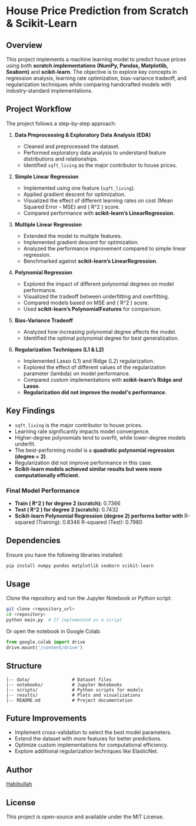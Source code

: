 # House Price Prediction from Scratch & Scikit-Learn

## Overview
This project implements a machine learning model to predict house prices using both **scratch implementations (NumPy, Pandas, Matplotlib, Seaborn)** and **scikit-learn**. The objective is to explore key concepts in regression analysis, learning rate optimization, bias-variance tradeoff, and regularization techniques while comparing handcrafted models with industry-standard implementations.

## Project Workflow
The project follows a step-by-step approach:

1. **Data Preprocessing & Exploratory Data Analysis (EDA)**
   - Cleaned and preprocessed the dataset.
   - Performed exploratory data analysis to understand feature distributions and relationships.
   - Identified `sqft_living` as the major contributor to house prices.

2. **Simple Linear Regression**
   - Implemented using one feature (`sqft_living`).
   - Applied gradient descent for optimization.
   - Visualized the effect of different learning rates on cost (Mean Squared Error - MSE) and \( R^2 \) score.
   - Compared performance with **scikit-learn’s LinearRegression**.

3. **Multiple Linear Regression**
   - Extended the model to multiple features.
   - Implemented gradient descent for optimization.
   - Analyzed the performance improvement compared to simple linear regression.
   - Benchmarked against **scikit-learn’s LinearRegression**.

4. **Polynomial Regression**
   - Explored the impact of different polynomial degrees on model performance.
   - Visualized the tradeoff between underfitting and overfitting.
   - Compared models based on MSE and \( R^2 \) score.
   - Used **scikit-learn’s PolynomialFeatures** for comparison.

5. **Bias-Variance Tradeoff**
   - Analyzed how increasing polynomial degree affects the model.
   - Identified the optimal polynomial degree for best generalization.

6. **Regularization Techniques (L1 & L2)**
   - Implemented Lasso (L1) and Ridge (L2) regularization.
   - Explored the effect of different values of the regularization parameter (lambda) on model performance.
   - Compared custom implementations with **scikit-learn’s Ridge and Lasso**.
   - **Regularization did not improve the model's performance.**

## Key Findings
- `sqft_living` is the major contributor to house prices.
- Learning rate significantly impacts model convergence.
- Higher-degree polynomials tend to overfit, while lower-degree models underfit.
- The best-performing model is a **quadratic polynomial regression (degree = 2)**.
- Regularization did not improve performance in this case.
- **Scikit-learn models achieved similar results but were more computationally efficient.**

### Final Model Performance
- **Train \( R^2 \) for degree 2 (scratch):** 0.7366
- **Test \( R^2 \) for degree 2 (scratch):** 0.7432
- **Scikit-learn Polynomial Regression (degree 2) performs better with** R-squared (Training): 0.8346
R-squared (Test): 0.7980


## Dependencies
Ensure you have the following libraries installed:

```bash
pip install numpy pandas matplotlib seaborn scikit-learn
```

## Usage
Clone the repository and run the Jupyter Notebook or Python script:

```bash
git clone <repository_url>
cd <repository>
python main.py  # If implemented as a script
```

Or open the notebook in Google Colab:

```python
from google.colab import drive
drive.mount('/content/drive')
```

## Structure
```
|-- data/                # Dataset files
|-- notebooks/           # Jupyter Notebooks
|-- scripts/             # Python scripts for models
|-- results/             # Plots and visualizations
|-- README.md            # Project documentation
```

## Future Improvements
- Implement cross-validation to select the best model parameters.
- Extend the dataset with more features for better predictions.
- Optimize custom implementations for computational efficiency.
- Explore additional regularization techniques like ElasticNet.

## Author
[Habibullah](https://github.com/Habibu-Ahmad)


## License
This project is open-source and available under the MIT License.

